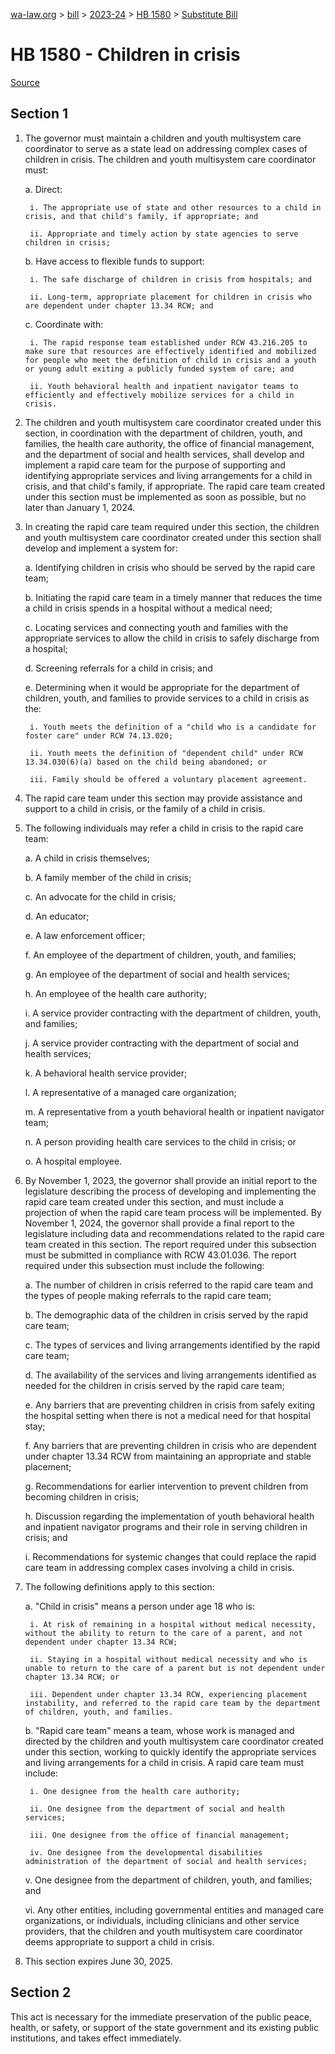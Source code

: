 [wa-law.org](/) > [bill](/bill/) > [2023-24](/bill/2023-24/) > [HB 1580](/bill/2023-24/hb/1580/) > [Substitute Bill](/bill/2023-24/hb/1580/S/)

# HB 1580 - Children in crisis

[Source](http://lawfilesext.leg.wa.gov/biennium/2023-24/Pdf/Bills/House%20Bills/1580-S.pdf)

## Section 1
1. The governor must maintain a children and youth multisystem care coordinator to serve as a state lead on addressing complex cases of children in crisis. The children and youth multisystem care coordinator must:

    a. Direct:

        i. The appropriate use of state and other resources to a child in crisis, and that child's family, if appropriate; and

        ii. Appropriate and timely action by state agencies to serve children in crisis;

    b. Have access to flexible funds to support:

        i. The safe discharge of children in crisis from hospitals; and

        ii. Long-term, appropriate placement for children in crisis who are dependent under chapter 13.34 RCW; and

    c. Coordinate with:

        i. The rapid response team established under RCW 43.216.205 to make sure that resources are effectively identified and mobilized for people who meet the definition of child in crisis and a youth or young adult exiting a publicly funded system of care; and

        ii. Youth behavioral health and inpatient navigator teams to efficiently and effectively mobilize services for a child in crisis.

2. The children and youth multisystem care coordinator created under this section, in coordination with the department of children, youth, and families, the health care authority, the office of financial management, and the department of social and health services, shall develop and implement a rapid care team for the purpose of supporting and identifying appropriate services and living arrangements for a child in crisis, and that child's family, if appropriate. The rapid care team created under this section must be implemented as soon as possible, but no later than January 1, 2024.

3. In creating the rapid care team required under this section, the children and youth multisystem care coordinator created under this section shall develop and implement a system for:

    a. Identifying children in crisis who should be served by the rapid care team;

    b. Initiating the rapid care team in a timely manner that reduces the time a child in crisis spends in a hospital without a medical need;

    c. Locating services and connecting youth and families with the appropriate services to allow the child in crisis to safely discharge from a hospital;

    d. Screening referrals for a child in crisis; and

    e. Determining when it would be appropriate for the department of children, youth, and families to provide services to a child in crisis as the:

        i. Youth meets the definition of a "child who is a candidate for foster care" under RCW 74.13.020;

        ii. Youth meets the definition of "dependent child" under RCW 13.34.030(6)(a) based on the child being abandoned; or

        iii. Family should be offered a voluntary placement agreement.

4. The rapid care team under this section may provide assistance and support to a child in crisis, or the family of a child in crisis.

5. The following individuals may refer a child in crisis to the rapid care team:

    a. A child in crisis themselves;

    b. A family member of the child in crisis;

    c. An advocate for the child in crisis;

    d. An educator;

    e. A law enforcement officer;

    f. An employee of the department of children, youth, and families;

    g. An employee of the department of social and health services;

    h. An employee of the health care authority;

    i. A service provider contracting with the department of children, youth, and families;

    j. A service provider contracting with the department of social and health services;

    k. A behavioral health service provider;

    l. A representative of a managed care organization;

    m. A representative from a youth behavioral health or inpatient navigator team;

    n. A person providing health care services to the child in crisis; or

    o. A hospital employee.

6. By November 1, 2023, the governor shall provide an initial report to the legislature describing the process of developing and implementing the rapid care team created under this section, and must include a projection of when the rapid care team process will be implemented. By November 1, 2024, the governor shall provide a final report to the legislature including data and recommendations related to the rapid care team created in this section. The report required under this subsection must be submitted in compliance with RCW 43.01.036. The report required under this subsection must include the following:

    a. The number of children in crisis referred to the rapid care team and the types of people making referrals to the rapid care team;

    b. The demographic data of the children in crisis served by the rapid care team;

    c. The types of services and living arrangements identified by the rapid care team;

    d. The availability of the services and living arrangements identified as needed for the children in crisis served by the rapid care team;

    e. Any barriers that are preventing children in crisis from safely exiting the hospital setting when there is not a medical need for that hospital stay;

    f. Any barriers that are preventing children in crisis who are dependent under chapter 13.34 RCW from maintaining an appropriate and stable placement;

    g. Recommendations for earlier intervention to prevent children from becoming children in crisis;

    h. Discussion regarding the implementation of youth behavioral health and inpatient navigator programs and their role in serving children in crisis; and

    i. Recommendations for systemic changes that could replace the rapid care team in addressing complex cases involving a child in crisis.

7. The following definitions apply to this section:

    a. "Child in crisis" means a person under age 18 who is:

        i. At risk of remaining in a hospital without medical necessity, without the ability to return to the care of a parent, and not dependent under chapter 13.34 RCW;

        ii. Staying in a hospital without medical necessity and who is unable to return to the care of a parent but is not dependent under chapter 13.34 RCW; or

        iii. Dependent under chapter 13.34 RCW, experiencing placement instability, and referred to the rapid care team by the department of children, youth, and families.

    b. "Rapid care team" means a team, whose work is managed and directed by the children and youth multisystem care coordinator created under this section, working to quickly identify the appropriate services and living arrangements for a child in crisis. A rapid care team must include:

        i. One designee from the health care authority;

        ii. One designee from the department of social and health services;

        iii. One designee from the office of financial management;

        iv. One designee from the developmental disabilities administration of the department of social and health services;

    v. One designee from the department of children, youth, and families; and

    vi. Any other entities, including governmental entities and managed care organizations, or individuals, including clinicians and other service providers, that the children and youth multisystem care coordinator deems appropriate to support a child in crisis.

8. This section expires June 30, 2025.

## Section 2
This act is necessary for the immediate preservation of the public peace, health, or safety, or support of the state government and its existing public institutions, and takes effect immediately.
